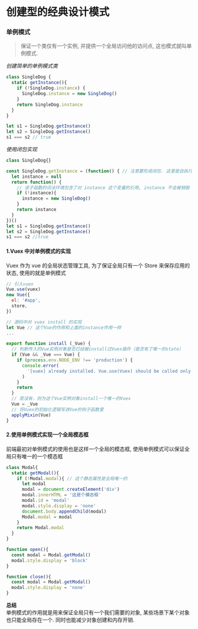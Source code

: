 # 创建型的经典设计模式    

### 单例模式 
> 保证一个类仅有一个实例, 并提供一个全局访问他的访问点, 这也模式就叫单例模式.
  
*创建简单的单例模式类*
```javascript
class SingleDog {
  static getInstance(){
    if (!SingleDog.instance) {
      SingleDog.instance = new SingleDog()
    }
    return SingleDog.instance
  }
}

let s1 = SingleDog.getInstance()
let s2 = SingleDog.getInstance()
s1 === s2 // true
```

*使用闭包实现*  
```javascript
class SingleDog{}

const SingleDog.getInstance = (function() { // 注意要形成闭包. 这里是自执行函数, SingleDog 这个变量保持了对返回值的引用
  let instance = null
  return function() {
    // 该子函数的词法环境包含了对 instance 这个变量的引用, instance 不会被销毁
    if (!instance){
      instance = new SingleDog()
    } 
    return instance
  } 
})()
let s1 = SingleDog.getInstance()
let s2 = SingleDog.getInstance()
s1 === s2 //true
```

#### 1.Vuex 中对单例模式的实现  
Vuex 作为 vue 的全局状态管理工具, 为了保证全局只有一个 Store 来保存应用的状态, 使用的就是单例模式  
```javascript
// 引入vuex
Vue.use(vuex)
new Vue({
  el: '#app',
  store,
})

// 源码中对 vuex install 的实现
let Vue // 这个Vue的作用和上面的instance作用一样
...

export function install (_Vue) {
  // 判断传入的Vue实例对象是否已经被install过Vuex插件（是否有了唯一的state）
  if (Vue && _Vue === Vue) {
    if (process.env.NODE_ENV !== 'production') {
      console.error(
        '[vuex] already installed. Vue.use(Vuex) should be called only once.'
      )
    }
    return
  }
  // 若没有，则为这个Vue实例对象install一个唯一的Vuex
  Vue = _Vue
  // 将Vuex的初始化逻辑写进Vue的钩子函数里
  applyMixin(Vue)
}

```

#### 2.使用单例模式实现一个全局模态框  
前端最初对单例模式的使用也是这样一个全局的模态框, 使用单例模式可以保证全局只有唯一的一个模态框  
```javascript
class Modal{
  static getModal(){
    if (!Modal.modal){ // 这个静态属性是全局唯一的
      let modal
      modal = document.createElement('div')
      modal.innerHTML = '这是个模态框'
      modal.id = 'modal'
      modal.style.display = 'none'
      document.body.appendChild(modal)
      Modal.modal = modal
    } 
    return Modal.modal
  }
}

function open(){
  const modal = Modal.getModal()
  modal.style.display = 'block'
}

function close(){
  const modal = Modal.getModal()
  modal.style.display = 'none'
}
```

**总结**  
单例模式的作用就是用来保证全局只有一个我们需要的对象, 某些场景下某个对象也只能全局存在一个. 同时也能减少对象创建和内存开销.

